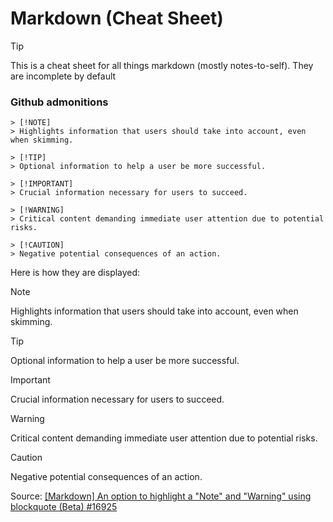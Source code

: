 # Markdown (Cheat Sheet)

> [!TIP] 
> This is a cheat sheet for all things markdown (mostly notes-to-self). They are incomplete by default

### Github admonitions

```
> [!NOTE]  
> Highlights information that users should take into account, even when skimming.

> [!TIP]
> Optional information to help a user be more successful.

> [!IMPORTANT]  
> Crucial information necessary for users to succeed.

> [!WARNING]  
> Critical content demanding immediate user attention due to potential risks.

> [!CAUTION]
> Negative potential consequences of an action.
```


Here is how they are displayed:

> [!NOTE]
> Highlights information that users should take into account, even when skimming.

> [!TIP]
> Optional information to help a user be more successful.

> [!IMPORTANT]  
> Crucial information necessary for users to succeed.

> [!WARNING]  
> Critical content demanding immediate user attention due to potential risks.

> [!CAUTION]
> Negative potential consequences of an action.

Source: [[Markdown] An option to highlight a "Note" and "Warning" using blockquote (Beta) #16925](https://github.com/orgs/community/discussions/16925)

